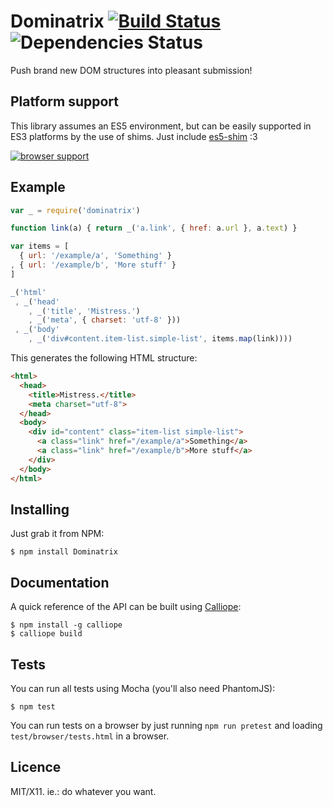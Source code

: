 # Dominatrix [![Build Status](https://travis-ci.org/killdream/Dominatrix.png)](https://travis-ci.org/killdream/Dominatrix)  ![Dependencies Status](https://david-dm.org/killdream/Dominatrix.png)

Push brand new DOM structures into pleasant submission!


## Platform support

This library assumes an ES5 environment, but can be easily supported in ES3
platforms by the use of shims. Just include [es5-shim][] :3

[![browser support](http://ci.testling.com/killdream/Dominatrix.png)](http://ci.testling.com/killdream/Dominatrix)


## Example

```js
var _ = require('dominatrix')

function link(a) { return _('a.link', { href: a.url }, a.text) }

var items = [
  { url: '/example/a', 'Something' }
, { url: '/example/b', 'More stuff' }
]

_('html'
 , _('head'
    , _('title', 'Mistress.')
    , _('meta', { charset: 'utf-8' }))
 , _('body'
    , _('div#content.item-list.simple-list', items.map(link))))
```

This generates the following HTML structure:

```html
<html>
  <head>
    <title>Mistress.</title>
    <meta charset="utf-8">
  </head>
  <body>
    <div id="content" class="item-list simple-list">
      <a class="link" href="/example/a">Something</a>
      <a class="link" href="/example/b">More stuff</a>
    </div>
  </body>
</html>
```


## Installing

Just grab it from NPM:

    $ npm install Dominatrix


## Documentation

A quick reference of the API can be built using [Calliope][]:

    $ npm install -g calliope
    $ calliope build


## Tests

You can run all tests using Mocha (you'll also need PhantomJS):

    $ npm test
    
You can run tests on a browser by just running `npm run pretest` and loading
`test/browser/tests.html` in a browser.


## Licence

MIT/X11. ie.: do whatever you want.

[Calliope]: https://github.com/killdream/calliope
[es5-shim]: https://github.com/kriskowal/es5-shim
